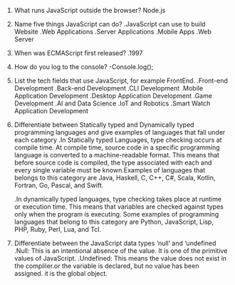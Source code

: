 1. What runs JavaScript outside the browser?
   Node.js
2. Name five things JavaScript can do?
   .JavaScript can use to build Website
   .Web Applications
   .Server Applications
   .Mobile Apps
   .Web Server

3. When was ECMAScript first released?
   .1997

4. How do you log to the console?
   -Console.log();

5. List the tech fields that use JavaScript, for example FrontEnd.
   .Front-end Development
   .Back-end Development
   .CLI Development
   .Mobile Application Development
   .Desktop Application Development
   .Game Development
   .AI and Data Science
   .IoT and Robotics
   .Smart Watch Application Development

6. Differentiate between Statically typed and Dynamically typed programming languages and give examples of languages that fall under each category
   .In Statically typed Languages, type checking occurs at compile time. At compile time, source code in a specific programming language is converted to a machine-readable format. This means that before source code is compiled, the type associated with each and every single variable must be known.Examples of languages that belongs to this category are Java, Haskell, C, C++, C#, Scala, Kotlin, Fortran, Go, Pascal, and Swift.

   .In dynamically typed languages, type checking takes place at runtime or execution time. This means that variables are checked against types only when the program is executing. Some examples of programming languages that belong to this category are Python, JavaScript, Lisp, PHP, Ruby, Perl, Lua, and Tcl.

7. Differentiate between the JavaScript data types ‘null’ and ‘undefined&nbsp;
   .Null: This is an intentional absence of the value. It is one of the primitive values of JavaScript.
   .Undefined: This means the value does not exist in the compliler.or the variable is declared, but no value has been assigned. it is the global object.

